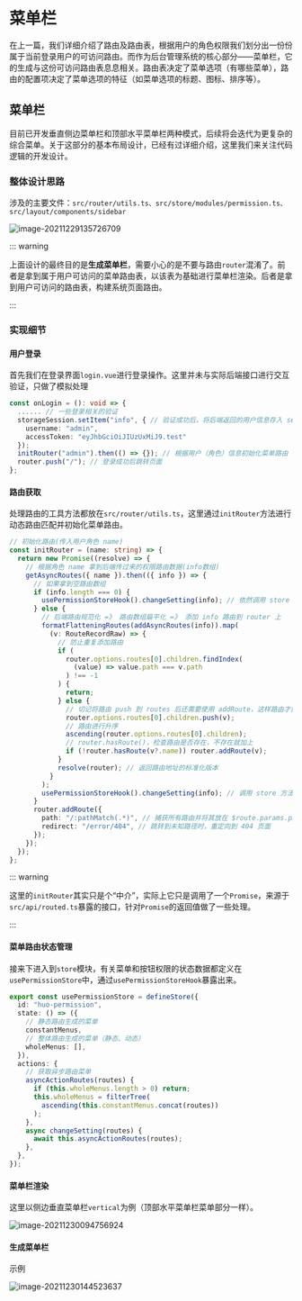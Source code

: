 # 菜单栏

在上一篇，我们详细介绍了路由及路由表，根据用户的角色权限我们划分出一份份属于当前登录用户的可访问路由。而作为后台管理系统的核心部分——菜单栏，它的生成与这份可访问路由表息息相关。路由表决定了菜单选项（有哪些菜单），路由的配置项决定了菜单选项的特征（如菜单选项的标题、图标、排序等）。

## 菜单栏

目前已开发垂直侧边菜单栏和顶部水平菜单栏两种模式，后续将会迭代为更复杂的综合菜单。关于这部分的基本布局设计，已经有过详细介绍，这里我们来关注代码逻辑的开发设计。

### 整体设计思路

涉及的主要文件：`src/router/utils.ts、src/store/modules/permission.ts、src/layout/components/sidebar`

![image-20211229135726709](https://pictures-1312013355.cos.ap-guangzhou.myqcloud.com/pictures/202112291357769.png)

::: warning

上面设计的最终目的是**生成菜单栏**，需要小心的是不要与路由`router`混淆了。前者是拿到属于用户可访问的菜单路由表，以该表为基础进行菜单栏渲染。后者是拿到用户可访问的路由表，构建系统页面路由。

:::

### 实现细节

#### 用户登录

首先我们在登录界面`login.vue`进行登录操作。这里并未与实际后端接口进行交互验证，只做了模拟处理

```typescript
const onLogin = (): void => {
  ...... // 一些登录相关的验证
  storageSession.setItem("info", { // 验证成功后，将后端返回的用户信息存入 sessionstorage
    username: "admin",
    accessToken: "eyJhbGciOiJIUzUxMiJ9.test"
  });
  initRouter("admin").then(() => {}); // 根据用户（角色）信息初始化菜单路由
  router.push("/"); // 登录成功后跳转页面
};
```

#### 路由获取

处理路由的工具方法都放在`src/router/utils.ts`，这里通过`initRouter`方法进行动态路由匹配并初始化菜单路由。

```typescript
// 初始化路由(传入用户角色 name)
const initRouter = (name: string) => {
  return new Promise((resolve) => {
    // 根据角色 name 拿到后端传过来的权限路由数据(info数组)
    getAsyncRoutes({ name }).then(({ info }) => {
      // 如果拿到空路由数组
      if (info.length === 0) {
        usePermissionStoreHook().changeSetting(info); // 依然调用 store 方法生成菜单相关数据
      } else {
        // 后端路由规范化 =》 路由数组扁平化 =》 添加 info 路由到 router 上
        formatFlatteningRoutes(addAsyncRoutes(info)).map(
          (v: RouteRecordRaw) => {
            // 防止重复添加路由
            if (
              router.options.routes[0].children.findIndex(
                (value) => value.path === v.path
              ) !== -1
            ) {
              return;
            } else {
              // 切记将路由 push 到 routes 后还需要使用 addRoute，这样路由才能正常跳转
              router.options.routes[0].children.push(v);
              // 路由进行升序
              ascending(router.options.routes[0].children);
              // router.hasRoute()，检查路由是否存在，不存在就加上
              if (!router.hasRoute(v?.name)) router.addRoute(v);
            }
            resolve(router); // 返回路由地址的标准化版本
          }
        );
        usePermissionStoreHook().changeSetting(info); // 调用 store 方法生成菜单相关数据
      }
      router.addRoute({
        path: "/:pathMatch(.*)", // 捕获所有路由并将其放在 $route.params.pathMatch 下
        redirect: "/error/404", // 跳转到未知路径时，重定向到 404 页面
      });
    });
  });
};
```

::: warning

这里的`initRouter`其实只是个“中介”，实际上它只是调用了一个`Promise`，来源于`src/api/routed.ts`暴露的接口，针对`Promise`的返回值做了一些处理。

:::

#### 菜单路由状态管理

接来下进入到`store`模块，有关菜单和按钮权限的状态数据都定义在`usePermissionStore`中，通过`usePermissionStoreHook`暴露出来。

```typescript
export const usePermissionStore = defineStore({
  id: "huo-permission",
  state: () => ({
    // 静态路由生成的菜单
    constantMenus,
    // 整体路由生成的菜单（静态、动态）
    wholeMenus: [],
  }),
  actions: {
    // 获取异步路由菜单
    asyncActionRoutes(routes) {
      if (this.wholeMenus.length > 0) return;
      this.wholeMenus = filterTree(
        ascending(this.constantMenus.concat(routes))
      );
    },
    async changeSetting(routes) {
      await this.asyncActionRoutes(routes);
    },
  },
});
```

#### 菜单栏渲染

这里以侧边垂直菜单栏`vertical`为例（顶部水平菜单栏菜单部分一样）。

![image-20211230094756924](https://pictures-1312013355.cos.ap-guangzhou.myqcloud.com/pictures/202112300947147.png)

#### 生成菜单栏

示例

![image-20211230144523637](https://pictures-1312013355.cos.ap-guangzhou.myqcloud.com/pictures/202112301445671.png)
